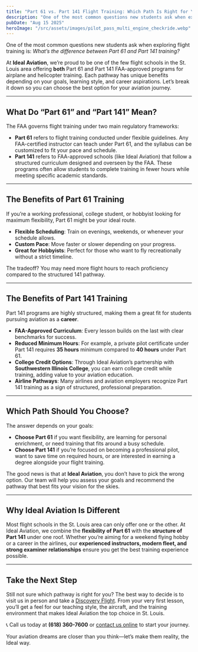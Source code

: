 ```yaml
---
title: "Part 61 vs. Part 141 Flight Training: Which Path Is Right for You at Ideal Aviation?"
description: "One of the most common questions new students ask when exploring flight training is: What’s the difference between Part 61 and Part 141 training?"
pubDate: "Aug 15 2025"
heroImage: "/src/assets/images/pilot_pass_multi_engine_checkride.webp"
---
```


One of the most common questions new students ask when exploring flight training is: _What’s the difference between Part 61 and Part 141 training?_

At **Ideal Aviation**, we’re proud to be one of the few flight schools in the St. Louis area offering **both** Part 61 and Part 141 FAA-approved programs for airplane and helicopter training. Each pathway has unique benefits depending on your goals, learning style, and career aspirations. Let’s break it down so you can choose the best option for your aviation journey.

---

## What Do “Part 61” and “Part 141” Mean?

The FAA governs flight training under two main regulatory frameworks:

- **Part 61** refers to flight training conducted under flexible guidelines. Any FAA-certified instructor can teach under Part 61, and the syllabus can be customized to fit your pace and schedule.
- **Part 141** refers to FAA-approved schools (like Ideal Aviation) that follow a structured curriculum designed and overseen by the FAA. These programs often allow students to complete training in fewer hours while meeting specific academic standards.

---

## The Benefits of Part 61 Training

If you’re a working professional, college student, or hobbyist looking for maximum flexibility, Part 61 might be your ideal route.

- **Flexible Scheduling**: Train on evenings, weekends, or whenever your schedule allows.
- **Custom Pace**: Move faster or slower depending on your progress.
- **Great for Hobbyists**: Perfect for those who want to fly recreationally without a strict timeline.

The tradeoff? You may need more flight hours to reach proficiency compared to the structured 141 pathway.

---

## The Benefits of Part 141 Training

Part 141 programs are highly structured, making them a great fit for students pursuing aviation as a **career**.

- **FAA-Approved Curriculum**: Every lesson builds on the last with clear benchmarks for success.
- **Reduced Minimum Hours**: For example, a private pilot certificate under Part 141 requires **35 hours** minimum compared to **40 hours** under Part 61.
- **College Credit Options**: Through Ideal Aviation’s partnership with **Southwestern Illinois College**, you can earn college credit while training, adding value to your aviation education.
- **Airline Pathways**: Many airlines and aviation employers recognize Part 141 training as a sign of structured, professional preparation.

---

## Which Path Should You Choose?

The answer depends on your goals:

- **Choose Part 61** if you want flexibility, are learning for personal enrichment, or need training that fits around a busy schedule.
- **Choose Part 141** if you’re focused on becoming a professional pilot, want to save time on required hours, or are interested in earning a degree alongside your flight training.

The good news is that at **Ideal Aviation**, you don’t have to pick the wrong option. Our team will help you assess your goals and recommend the pathway that best fits your vision for the skies.

---

## Why Ideal Aviation Is Different

Most flight schools in the St. Louis area can only offer one or the other. At Ideal Aviation, we combine the **flexibility of Part 61** with the **structure of Part 141** under one roof. Whether you’re aiming for a weekend flying hobby or a career in the airlines, our **experienced instructors, modern fleet, and strong examiner relationships** ensure you get the best training experience possible.

---

## Take the Next Step

Still not sure which pathway is right for you? The best way to decide is to visit us in person and take a [Discovery Flight](/discovery-flight). From your very first lesson, you’ll get a feel for our teaching style, the aircraft, and the training environment that makes Ideal Aviation the top choice in St. Louis.

📞 Call us today at **(618) 360-7600** or [contact us online](/contact) to start your journey.

Your aviation dreams are closer than you think—let’s make them reality, the Ideal way.
